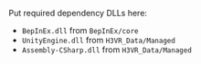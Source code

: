 Put required dependency DLLs here:

* `BepInEx.dll` from `BepInEx/core`
* `UnityEngine.dll` from `H3VR_Data/Managed`
* `Assembly-CSharp.dll` from `H3VR_Data/Managed`